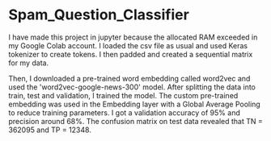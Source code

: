 # Spam_Question_Classifier

I have made this project in jupyter because the allocated RAM exceeded in my Google Colab account. I loaded the csv file as usual and used Keras tokenizer to create tokens. I then padded and created a sequential matrix for my data. 

Then, I downloaded a pre-trained word embedding called word2vec and used the 'word2vec-google-news-300' model. After splitting the data into train, test and validation, I trained the model. The custom pre-trained embedding was used in the Embedding layer with a Global Average Pooling to reduce training parameters. I got a validation accuracy of 95% and precision around 68%. The confusion matrix on test data revealed that TN = 362095 and TP = 12348.
